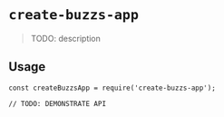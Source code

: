 # `create-buzzs-app`

> TODO: description

## Usage

```
const createBuzzsApp = require('create-buzzs-app');

// TODO: DEMONSTRATE API
```
